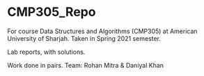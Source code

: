 # CMP305_Repo
 For course Data Structures and Algorithms (CMP305) at American University of Sharjah. Taken in Spring 2021 semester.
 
 Lab reports, with solutions.
 
 Work done in pairs. Team: Rohan Mitra & Daniyal Khan
